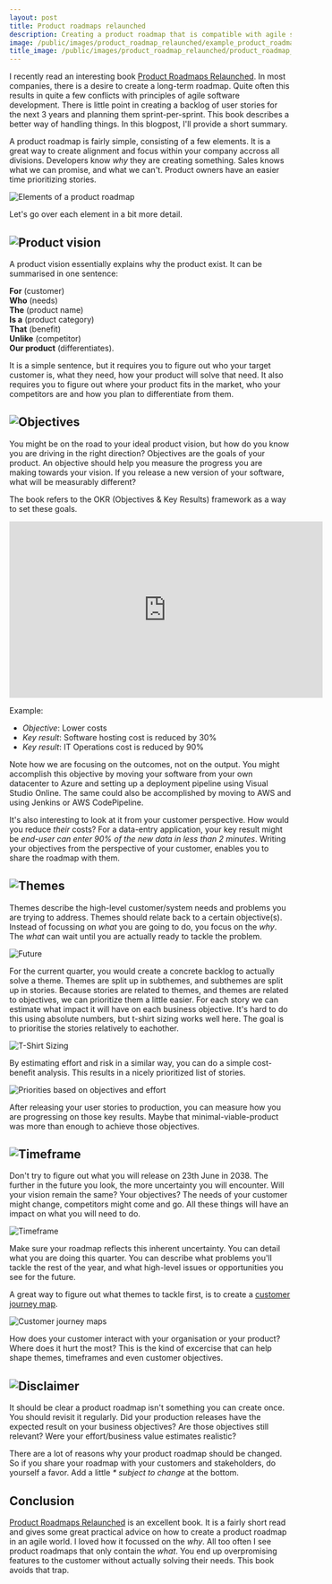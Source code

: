 ```yaml
---
layout: post
title: Product roadmaps relaunched
description: Creating a product roadmap that is compatible with agile software development.
image: /public/images/product_roadmap_relaunched/example_product_roadmap.png
title_image: /public/images/product_roadmap_relaunched/product_roadmap_title.png
---
```


I recently read an interesting book [Product Roadmaps Relaunched](https://www.amazon.com/Product-Roadmaps-Relaunched-Direction-Uncertainty/dp/149197172X). In most companies, there is a desire to create a long-term roadmap. Quite often this results in quite a few conflicts with principles of agile software development. There is little point in creating a backlog of user stories for the next 3 years and planning them sprint-per-sprint. This book describes a better way of handling things. In this blogpost, I'll provide a short summary.

A product roadmap is fairly simple, consisting of a few elements. It is a great way to create alignment and focus within your company accross all divisions. Developers know _why_ they are creating something. Sales knows what we can promise, and what we can't. Product owners have an easier time prioritizing stories.

![Elements of a product roadmap](/public/images/product_roadmap_relaunched/example_product_roadmap.png)

Let's go over each element in a bit more detail.

## ![Product vision](/public/images/product_roadmap_relaunched/product_vision_title.png)

A product vision essentially explains why the product exist. It can be summarised in one sentence:

<b>For</b> (customer)<br>
<b>Who</b> (needs)<br>
<b>The</b> (product name)<br>
<b>Is a</b> (product category)<br>
<b>That</b> (benefit)<br>
<b>Unlike</b> (competitor)<br>
<b>Our product</b> (differentiates).<br>

It is a simple sentence, but it requires you to figure out who your target customer is, what they need, how your product will solve that need. It also requires you to figure out where your product fits in the market, who your competitors are and how you plan to differentiate from them.

## ![Objectives](/public/images/product_roadmap_relaunched/objectives_title.png)

You might be on the road to your ideal product vision, but how do you know you are driving in the right direction? Objectives are the goals of your product. An objective should help you measure the progress you are making towards your vision. If you release a new version of your software, what will be measurably different?

The book refers to the OKR (Objectives & Key Results) framework as a way to set these goals.

<iframe width="560" height="315" src="https://www.youtube-nocookie.com/embed/mJB83EZtAjc?rel=0" frameborder="0" allow="autoplay; encrypted-media" allowfullscreen></iframe>

Example:
* _Objective_: Lower costs
* _Key result_: Software hosting cost is reduced by 30%
* _Key result_: IT Operations cost is reduced by 90%

Note how we are focusing on the outcomes, not on the output. You might accomplish this objective by moving your software from your own datacenter to Azure and setting up a deployment pipeline using Visual Studio Online. The same could also be accomplished by moving to AWS and using Jenkins or AWS CodePipeline.

It's also interesting to look at it from your customer perspective. How would you reduce _their_ costs? For a data-entry application, your key result might be _end-user can enter 90% of the new data in less than 2 minutes_. Writing your objectives from the perspective of your customer,  enables you to share the roadmap with them.

## ![Themes](/public/images/product_roadmap_relaunched/themes_title.png)

Themes describe the high-level customer/system needs and problems you are trying to address. Themes should relate back to a certain objective(s). Instead of focussing on *what* you are going to do, you focus on the *why*. The *what* can wait until you are actually ready to tackle the problem.

![Future](/public/images/product_roadmap_relaunched/future_less_detailed.png)

For the current quarter, you would create a concrete backlog to actually solve a theme. Themes are split up in subthemes, and subthemes are split up in stories. Because stories are related to themes, and themes are related to objectives, we can prioritize them a little easier. For each story we can estimate what impact it will have on each business objective. It's hard to do this using absolute numbers, but t-shirt sizing works well here. The goal is to prioritise the stories relatively to eachother.

![T-Shirt Sizing](/public/images/product_roadmap_relaunched/tshirt_sizing.png)

By estimating effort and risk in a similar way, you can do a simple cost-benefit analysis. This results in a nicely prioritized list of stories.

![Priorities based on objectives and effort](/public/images/product_roadmap_relaunched/priorities_based_on_objectives_and_effort.png)

After releasing your user stories to production, you can measure how you are progressing on those key results. Maybe that minimal-viable-product was more than enough to achieve those objectives.

## ![Timeframe](/public/images/product_roadmap_relaunched/timeframe_title.png)

Don't try to figure out what you will release on 23th June in 2038. The further in the future you look, the more uncertainty you will encounter. Will your vision remain the same? Your objectives? The needs of your customer might change, competitors might come and go. All these things will have an impact on what you will need to do.

![Timeframe](/public/images/product_roadmap_relaunched/timeframes.png)

Make sure your roadmap reflects this inherent uncertainty. You can detail what you are doing this quarter. You can describe what problems you'll tackle the rest of the year, and what high-level issues or opportunities you see for the future.

A great way to figure out what themes to tackle first, is to create a [customer journey map](https://uxmastery.com/how-to-create-a-customer-journey-map/).

![Customer journey maps](/public/images/product_roadmap_relaunched/customer_journey.png)

How does your customer interact with your organisation or your product? Where does it hurt the most? This is the kind of excercise that can help shape themes, timeframes and even customer objectives.

## ![Disclaimer](/public/images/product_roadmap_relaunched/disclaimer_title.png)

It should be clear a product roadmap isn't something you can create once. You should revisit it regularly. Did your production releases have the expected result on your business objectives? Are those objectives still relevant? Were your effort/business value estimates realistic?

There are a lot of reasons why your product roadmap should be changed. So if you share your roadmap with your customers and stakeholders, do yourself a favor. Add a little _* subject to change_ at the bottom.

## Conclusion

[Product Roadmaps Relaunched](https://www.amazon.com/Product-Roadmaps-Relaunched-Direction-Uncertainty/dp/149197172X) is an excellent book. It is a fairly short read and gives some great practical advice on how to create a product roadmap in an agile world. I loved how it focussed on the _why_. All too often I see product roadmaps that only contain the _what_. You end up overpromising features to the customer without actually solving their needs. This book avoids that trap.